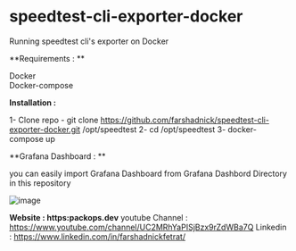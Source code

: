 # speedtest-cli-exporter-docker

Running speedtest cli's exporter on Docker 

**Requirements :  **

Docker   
Docker-compose 

**Installation :**

1- Clone repo - git clone https://github.com/farshadnick/speedtest-cli-exporter-docker.git /opt/speedtest
2-  cd /opt/speedtest
3- docker-compose up

**Grafana Dashboard :  **

you can easily  import Grafana Dashboard from Grafana Dashbord Directory in this repository


![image](https://user-images.githubusercontent.com/88557305/136699789-350e282f-2255-4335-9c77-8424028c59a2.png)

****Website :** https:packops.dev**
youtube Channel : https://www.youtube.com/channel/UC2MRhYaPISjBzx9rZdWBa7Q
Linkedin : https://www.linkedin.com/in/farshadnickfetrat/

